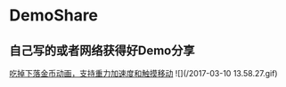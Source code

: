 # DemoShare
## 自己写的或者网络获得好Demo分享  
[吃掉下落金币动画，支持重力加速度和触摸移动](/金币动画测试+加速计)
![](/2017-03-10 13.58.27.gif)
